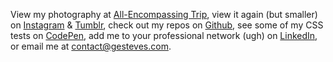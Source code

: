 View my photography at [All-Encompassing Trip](https://www.allencompassingtrip.com), view it again (but smaller) on [Instagram](http://instagram.com/gesteves) & [Tumblr](https://gesteves.tumblr.com/), check out my repos on [Github](https://github.com/gesteves), see some of my CSS tests on [CodePen](http://codepen.io/gesteves/), add me to your professional network (ugh) on [LinkedIn](https://www.linkedin.com/in/gesteves), or email me at [contact@gesteves.com](mailto:contact@gesteves.com). 

